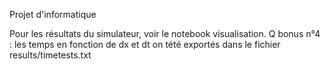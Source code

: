 Projet d'informatique

Pour les résultats du simulateur, voir le notebook visualisation.
Q bonus n°4 : 
les temps en fonction de dx et dt on tété exportés dans le fichier results/timetests.txt
